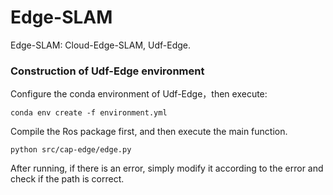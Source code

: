 # Edge-SLAM
Edge-SLAM: Cloud-Edge-SLAM, Udf-Edge.
### Construction of Udf-Edge environment
Configure the conda environment of Udf-Edge，then execute:
```
conda env create -f environment.yml
```
Compile the Ros package first, and then execute the main function.
```
python src/cap-edge/edge.py
```
After running, if there is an error, simply modify it according to the error and check if the path is correct.


